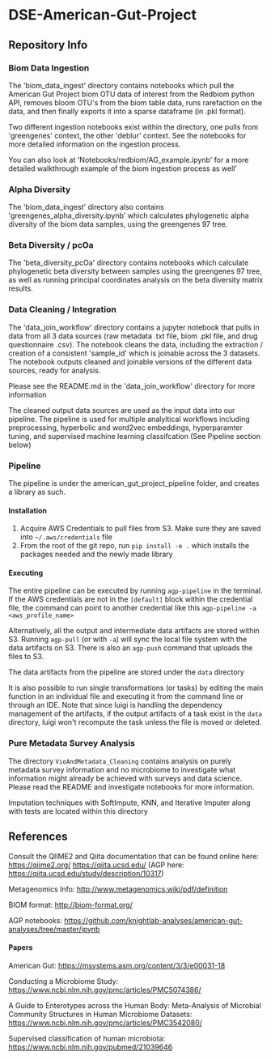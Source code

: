 # DSE-American-Gut-Project

## Repository Info

### Biom Data Ingestion
The 'biom_data_ingest' directory contains notebooks which pull the American Gut Project biom OTU data of interest from the Redbiom python API, removes bloom OTU's from the biom table data, runs rarefaction on the data, and then finally exports it into a sparse dataframe (in .pkl format).

Two different ingestion notebooks exist within the directory, one pulls from 'greengenes' context, the other 'deblur' context. See the notebooks for more detailed information on the ingestion process.

You can also look at 'Notebooks/redbiom/AG_example.ipynb' for a more detailed walkthrough example of the biom ingestion process as well'

### Alpha Diversity
The 'biom_data_ingest' directory also contains 'greengenes_alpha_diversity.ipynb' which calculates phylogenetic alpha diversity of the biom data samples, using the greengenes 97 tree. 

### Beta Diversity / pcOa
The 'beta_diversity_pcOa' directory contains notebooks which calculate phylogenetic beta diversity between samples using the greengenes 97 tree, as well as running principal coordinates analysis on the beta diversity matrix results.

### Data Cleaning / Integration
The 'data_join_workflow' directory contains a jupyter notebook that pulls in data from all 3 data sources (raw metadata .txt file, biom .pkl file, and drug questionnaire .csv). The notebook cleans the data, including the extraction / creation of a consistent 'sample_id' which is joinable across the 3 datasets. The notebook outputs cleaned and joinable versions of the different data sources, ready for analysis.

Please see the README.md in the 'data_join_workflow' directory for more information

The cleaned output data sources are used as the input data into our pipeline. The pipeline is used for multiple analyitical workflows including preprocessing, hyperbolic and word2vec embeddings, hyperparamter tuning, and supervised machine learning classifcation (See Pipeline section below)

### Pipeline

The pipeline is under the american_gut_project_pipeline folder, and creates a library as such.

#### Installation
1. Acquire AWS Credentials to pull files from S3. Make sure they are saved into `~/.aws/credentials` file
2. From the root of the git repo, run `pip install -e .` which installs the packages needed and the newly made library

#### Executing
 The entire pipeline can be executed by running `agp-pipeline` in the terminal. If the AWS credentials are not in the
`[default]` block within the credential file, the command can point to another credential like this `agp-pipeline -a 
<aws_profile_name>`

Alternatively, all the output and intermediate data artifacts are stored within S3. Running `agp-pull` (or with `-a`) 
will sync the local file system with the data artifacts on S3. There is also an `agp-push` command that uploads the 
files to S3. 

The data artifacts from the pipeline are stored under the `data` directory

It is also possible to run single transformations (or tasks) by editing the main function in an individual file and 
executing it from the command line or through an IDE. Note that since luigi is handling the dependency management of 
the artifacts, if the output artifacts of a task exist in the `data` directory, luigi won't recompute the task unless 
the file is moved or deleted.


### Pure Metadata Survey Analysis

The directory `VioAndMetadata_Cleaning` contains analysis on purely metadata survey information and no microbiome to investigate 
what information might already be achieved with surveys and data science.  Please read the README and investigate notebooks for
more information.

Imputation techniques with SoftImpute, KNN, and Iterative Imputer along with tests are located within this directory

## References

Consult the QIIME2 and Qiita documentation that can be found online here:
https://qiime2.org/
https://qiita.ucsd.edu/ (AGP here: https://qiita.ucsd.edu/study/description/10317)

Metagenomics Info: http://www.metagenomics.wiki/pdf/definition

BIOM format: http://biom-format.org/

AGP notebooks: https://github.com/knightlab-analyses/american-gut-analyses/tree/master/ipynb

#### Papers

American Gut: https://msystems.asm.org/content/3/3/e00031-18

Conducting a Microbiome Study: https://www.ncbi.nlm.nih.gov/pmc/articles/PMC5074386/

A Guide to Enterotypes across the Human Body: Meta-Analysis of Microbial Community Structures in Human Microbiome Datasets:
https://www.ncbi.nlm.nih.gov/pmc/articles/PMC3542080/

Supervised classification of human microbiota: https://www.ncbi.nlm.nih.gov/pubmed/21039646
